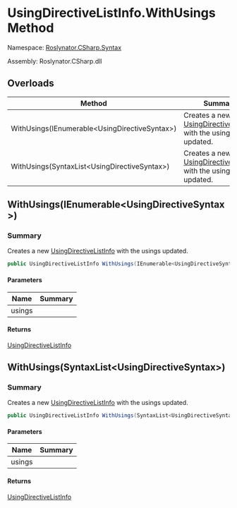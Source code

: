 # UsingDirectiveListInfo\.WithUsings Method

Namespace: [Roslynator.CSharp.Syntax](../../README.md)

Assembly: Roslynator\.CSharp\.dll

## Overloads

| Method | Summary |
| ------ | ------- |
| WithUsings\(IEnumerable\<UsingDirectiveSyntax>\) | Creates a new [UsingDirectiveListInfo](../README.md) with the usings updated\. |
| WithUsings\(SyntaxList\<UsingDirectiveSyntax>\) | Creates a new [UsingDirectiveListInfo](../README.md) with the usings updated\. |

## WithUsings\(IEnumerable\<UsingDirectiveSyntax>\)

### Summary

Creates a new [UsingDirectiveListInfo](../README.md) with the usings updated\.

```csharp
public UsingDirectiveListInfo WithUsings(IEnumerable<UsingDirectiveSyntax> usings)
```

#### Parameters

| Name | Summary |
| ---- | ------- |
| usings | |

#### Returns

[UsingDirectiveListInfo](../README.md)

## WithUsings\(SyntaxList\<UsingDirectiveSyntax>\)

### Summary

Creates a new [UsingDirectiveListInfo](../README.md) with the usings updated\.

```csharp
public UsingDirectiveListInfo WithUsings(SyntaxList<UsingDirectiveSyntax> usings)
```

#### Parameters

| Name | Summary |
| ---- | ------- |
| usings | |

#### Returns

[UsingDirectiveListInfo](../README.md)

